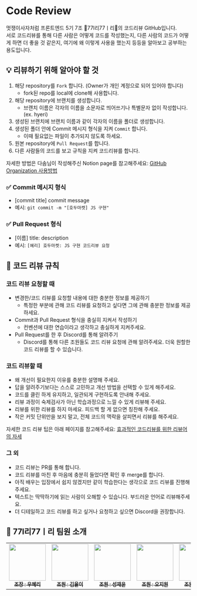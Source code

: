 # Code Review
멋쟁이사자처럼 프론트엔드 5기 7조 🎰77l리77ㅣ리🎰의 코드리뷰 GitHub입니다. 
<br>서로 코드리뷰를 통해 다른 사람은 어떻게 코드를 작성했는지, 다른 사람의 코드가 어떻게 하면 더 좋을 것 같은지, 여기에 왜 이렇게 사용을 했는지 등등을 알아보고 공부하는 용도입니다. 

## 💡 리뷰하기 위해 알아야 할 것
1. 해당 repository를 ```Fork``` 합니다. (Owner가 개인 계정으로 되어 있어야 합니다)
    - fork된 repo를 local에 clone해 사용합니다. 
2. 해당 repository에 브랜치를 생성합니다. 
    - 브랜치 이름은 각자의 이름을 소문자로 띄어쓰기나 특별문자 없이 작성합니다. (ex. hyeri)
3. 생성된 브랜치에 브랜치 이름과 같이 각자의 이름을 폴더로 생성합니다.  
4. 생성된 폴더 안에 Commit 메시지 형식을 지켜 ```Commit``` 합니다. 
    - 이때 필요없는 파일이 추가되지 않도록 하세요. 
5. 원본 repository에 ```Pull Request```를 합니다. 
6. 다른 사람들의 코드를 보고 규칙을 지켜 코드리뷰를 합니다. 

자세한 방법은 다솜님이 작성해주신 Notion page를 참고해주세요:
<a href="https://triangular-microwave-941.notion.site/64c6b152a6e945d0999fe1b7f360ea9d">GitHub Organization 사용방법</a>

### ✅ Commit 메시지 형식
- [commit title] commit message 
- 예시: ```git commit -m "[호두마켓] JS 구현"```

### ✅ Pull Request 형식
- [이름] title: description
- 예시: ```[혜리] 호두마켓: JS 구현 코드리뷰 요청```

## 📌 코드 리뷰 규칙
### 코드 리뷰 요청할 때 
- 변경한/코드 리뷰를 요청할 내용에 대한 충분한 정보를 제공하기
    - 특정한 부분에 관해 코드 리뷰를 요청하고 싶다면 그에 관해 충분한 정보를 제공하세요. 
- Commit과 Pull Request 형식을 충실히 지켜서 작성하기 
    - 컨벤션에 대한 연습이라고 생각하고 충실하게 지켜주세요.
- Pull Request를 한 후 Discord를 통해 알려주기
    - Discord를 통해 다른 조원들도 코드 리뷰 요청에 관해 알려주세요. 더욱 원할한 코드 리뷰를 할 수 있습니다. 

### 코드 리뷰할 때
- 왜 개선이 필요한지 이유를 충분한 설명해 주세요.
- 답을 알려주기보다는 스스로 고민하고 개선 방법을 선택할 수 있게 해주세요.
- 코드를 클린 하게 유지하고, 일관되게 구현하도록 안내해 주세요.
- 리뷰 과정이 숙제검사가 아닌 학습과정으로 느낄 수 있게 리뷰해 주세요.
- 리뷰를 위한 리뷰를 하지 마세요. 피드백 할 게 없으면 칭찬해 주세요.
- 작은 커밋 단위만을 보지 말고, 전체 코드의 맥락을 살피면서 리뷰를 해주세요.

자세한 코드 리뷰 팁은 아래 페이지를 참고해주세요:
<a href="https://tech.kakao.com/2022/03/17/2022-newkrew-onboarding-codereview/">효과적인 코드리뷰를 위한 리뷰어의 자세</a>


### 그 외
- 코드 리뷰는 PR를 통해 합니다.
- 코드 리뷰를 마친 후 마음에 충분히 들었다면 확인 후 merge를 합니다. 
- 아직 배우는 입장에서 쉽지 않겠지만 같이 학습한다는 생각으로 코드 리뷰를 진행해주세요. 
- 텍스트는 딱딱하기에 읽는 사람이 오해할 수 있습니다. 부드러운 언어로 리뷰해주세요. 
- 더 디테일하고 코드 리뷰를 하고 싶거나 요청하고 싶으면 Discord을 권장합니다.

## 🎰 77l리77ㅣ리 팀원 소개
<table>
  <tbody>
    <tr>
      <td align="center"><a href="https://github.com/hyeri-woo"><img src="https://avatars.githubusercontent.com/u/107099724?v=4" width="100px;" alt=""/><br /><sub><b>조장 : 우혜리 </b></sub></a><br /></td>
      <td align="center"><a href="https://github.com/yyuli"><img src="https://avatars.githubusercontent.com/u/119276010?v=4" width="100px;" alt=""/><br /><sub><b>조원 : 김율이 </b></sub></a><br /></td>
      <td align="center"><a href="https://github.com/vacation0706"><img src="https://avatars.githubusercontent.com/u/117337499?v=4" width="100px;" alt=""/><br /><sub><b>조원 : 성재윤</b></sub></a><br /></td>
      <td align="center"><a href="https://github.com/jiwon-o"><img src="https://avatars.githubusercontent.com/u/64193469?v=4" width="100px;" alt=""/><br /><sub><b>조원 : 오지원</b></sub></a><br /></td>
       <td align="center"><a href="https://github.com/bringvotrevin"><img src="https://avatars.githubusercontent.com/u/81025416?v=4" width="100px;" alt=""/><br /><sub><b>조원 : 임다솜</b></sub></a><br /></td>
      <td align="center"><a href="https://github.com/ho-ji"><img src="https://avatars.githubusercontent.com/u/95618801?v=4" width="100px;" alt=""/><br /><sub><b>조원 : 장예지</b></sub></a><br /></td>
     <tr/>
  </tbody>
</table>
